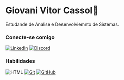 #  Giovani Vitor Cassol🍕

Estudande de Analise e Desenvolviemnto de Sistemas.

### Conecte-se comigo

[![LinkedIn](https://img.shields.io/badge/-LinkedIn-000?style=for-the-badge&logo=linkedin&logoColor=30A3DC)](https://www.linkedin.com/in/giovani-vitor-cassol-033102220/)
[![Discord](https://img.shields.io/badge/Discord-7289DA?style=for-the-badge&logo=discord&logoColor=white)](https://discord.com/channels/@rioud9923/)

### Habilidades

![HTML](https://img.shields.io/badge/HTML-000?style=for-the-badge&logo=html5&logoColor=DE781F)
[![Git](https://img.shields.io/badge/Git-000?style=for-the-badge&logo=git&logoColor=DE781F)](https://git-scm.com/doc)
[![GitHub](https://img.shields.io/badge/GitHub-000?style=for-the-badge&logo=github&logoColor=30A3DC)](https://docs.github.com/)
